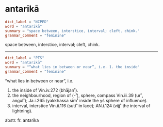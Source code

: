 # antarikā

``` toml
dict_label = "NCPED"
word = "antarikā"
summary = "space between, interstice, interval; cleft, chink."
grammar_comment = "feminine"
```

space between, interstice, interval; cleft, chink.

--------------------

``` toml
dict_label = "PTS"
word = "antarikā"
summary = "“what lies in between or near”, i.e. 1. the inside"
grammar_comment = "feminine"
```

“what lies in between or near”, i.e.

1. the inside of Vin.iv.272 (bhājan˚).
2. the neighbourhood, region of (\-˚), sphere, compass Vin.iii.39 (ur˚, angul˚); Ja.i.265 (yakkhassa sīm˚ inside the yṡ sphere of influence).
3. interval, interstice Vin.ii.116 (sutt˚ in lace); AN.i.124 (vijj˚ the interval of lightning).

abstr. fr. antarika

